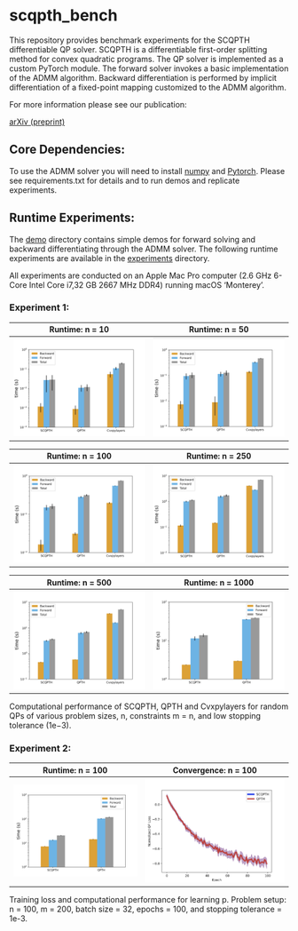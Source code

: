 # scqpth_bench
This repository provides benchmark experiments for the SCQPTH differentiable QP solver. SCQPTH is a differentiable first-order splitting method for convex quadratic programs. The QP solver is implemented as a custom PyTorch module. The forward solver invokes a basic implementation of the ADMM algorithm. Backward differentiation is performed by implicit differentiation of a fixed-point mapping customized to the ADMM algorithm.

For more information please see our publication:

[arXiv (preprint)](https://arxiv.org/abs/2308.08232)


## Core Dependencies:
To use the ADMM solver you will need to install [numpy](https://numpy.org) and [Pytorch](https://pytorch.org). Please see requirements.txt for details and to run demos and replicate experiments.

## Runtime Experiments:
The [demo](demo) directory contains simple demos for forward solving and backward differentiating through the ADMM solver. The following runtime experiments are available in the [experiments](experiments) directory.

All experiments are conducted on an Apple Mac Pro computer (2.6 GHz 6-Core Intel Core i7,32 GB 2667 MHz DDR4) running macOS ‘Monterey’.

### Experiment 1:
Runtime: n = 10            |  Runtime: n = 50    
:-------------------------:|:-------------------------:
![runtime n 10](/images/experiment_2/png/n_x_10_m_10.png)  |  ![runtime n 50](images/experiment_2/png/n_x_50_m_50.png)

Runtime: n = 100            |  Runtime: n = 250    
:-------------------------:|:-------------------------:
![runtime n 100](images/experiment_2/png/n_x_100_m_100.png)  |  ![runtime n 250](images/experiment_2/png/n_x_250_m_250.png)

Runtime: n = 500            |  Runtime: n = 1000    
:-------------------------:|:-------------------------:
![runtime n 500](images/experiment_2/png/n_x_500_m_500.png)  |  ![runtime n 1000](images/experiment_2/png/n_x_1000_m_1000.png)

Computational performance of SCQPTH, QPTH and Cvxpylayers for random QPs of
various problem sizes, n, constraints m = n, and low stopping tolerance (1e−3).

### Experiment 2:

Runtime: n = 100            |  Convergence: n = 100    
:-------------------------:|:-------------------------:
![runtime dz 500](images/experiment_3/png/n_x_100_m_200.png)  |  ![convergence dz 500](images/experiment_3/png/n_x_100_m_200_loss.png)

Training loss and computational performance for learning p. Problem setup: n = 100, m = 200, batch size = 32, epochs = 100, and stopping tolerance = 1e-3.
